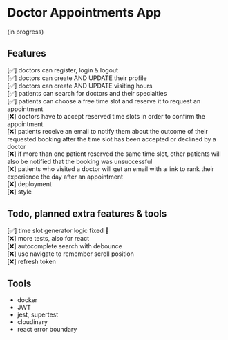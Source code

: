 # Doctor Appointments App

(in progress)

## Features

[✅] doctors can register, login & logout
<br/> [✅] doctors can create AND UPDATE their profile
<br/> [✅] doctors can create AND UPDATE visiting hours
<br/> [✅] patients can search for doctors and their specialties
<br/> [✅] patients can choose a free time slot and reserve it to request an appointment
<br/> [❌] doctors have to accept reserved time slots in order to confirm the appointment
<br/> [❌] patients receive an email to notify them about the outcome of their requested booking after the time slot has been accepted or declined by a doctor
<br/> [❌] if more than one patient reserved the same time slot, other patients will also be notified that the booking was unsuccessful
<br/> [❌] patients who visited a doctor will get an email with a link to rank their experience the day after an appointment
<br/> [❌] deployment
<br/> [❌] style

## Todo, planned extra features & tools

[✅] time slot generator logic fixed 🥳
<br/> [❌] more tests, also for react
<br/> [❌] autocomplete search with debounce
<br/> [❌] use navigate to remember scroll position
<br/> [❌] refresh token

## Tools

- docker
- JWT
- jest, supertest
- cloudinary
- react error boundary

<!-- ## Sample Data -->

<!-- sample dataset can be uploaded to mongodb from within directory backend/src/ with the command: -->

<!-- `mongoimport --uri 'mongodb+srv://<username>:<password>@<cluster>.mongodb.net/<db name>?' --collection '<collection name>' --file 'sample-data.json' --jsonArray` -->
